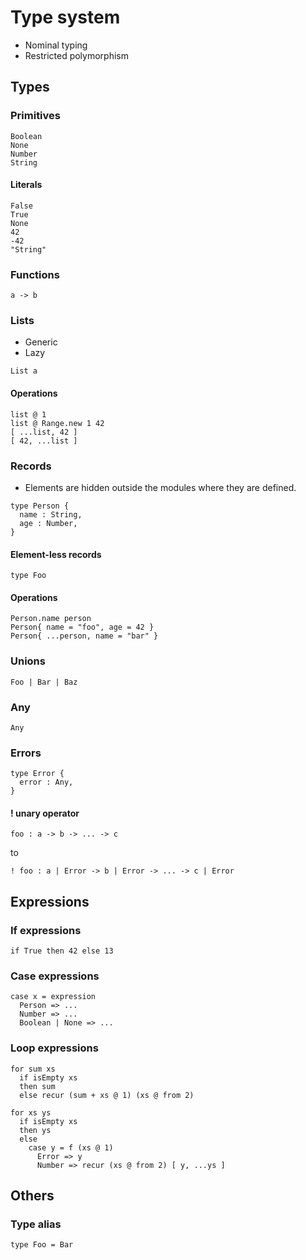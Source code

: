 # Type system

- Nominal typing
- Restricted polymorphism

## Types

### Primitives

```
Boolean
None
Number
String
```

#### Literals

```
False
True
None
42
-42
"String"
```

### Functions

```
a -> b
```

### Lists

- Generic
- Lazy

```
List a
```

#### Operations

```
list @ 1
list @ Range.new 1 42
[ ...list, 42 ]
[ 42, ...list ]
```

### Records

- Elements are hidden outside the modules where they are defined.

```
type Person {
  name : String,
  age : Number,
}
```

#### Element-less records

```
type Foo
```

#### Operations

```
Person.name person
Person{ name = "foo", age = 42 }
Person{ ...person, name = "bar" }
```

### Unions

```
Foo | Bar | Baz
```

### Any

```
Any
```

### Errors

```
type Error {
  error : Any,
}
```

#### ! unary operator

```
foo : a -> b -> ... -> c
```

to

```
! foo : a | Error -> b | Error -> ... -> c | Error
```

## Expressions

### If expressions

```
if True then 42 else 13
```

### Case expressions

```
case x = expression
  Person => ...
  Number => ...
  Boolean | None => ...
```

### Loop expressions

```
for sum xs
  if isEmpty xs
  then sum
  else recur (sum + xs @ 1) (xs @ from 2)
```

```
for xs ys
  if isEmpty xs
  then ys
  else
    case y = f (xs @ 1)
      Error => y
      Number => recur (xs @ from 2) [ y, ...ys ]
```

## Others

### Type alias

```
type Foo = Bar
```
